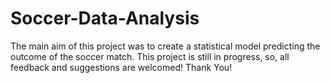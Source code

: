 # Soccer-Data-Analysis
The main aim of this project was to create a statistical model predicting the outcome of the soccer match. This project is still in progress, so, all feedback and suggestions are welcomed! Thank You!
